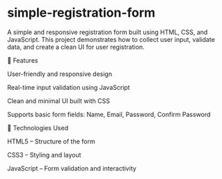 # simple-registration-form
A simple and responsive registration form built using HTML, CSS, and JavaScript. This project demonstrates how to collect user input, validate data, and create a clean UI for user registration.

🚀 Features

User-friendly and responsive design

Real-time input validation using JavaScript

Clean and minimal UI built with CSS

Supports basic form fields: Name, Email, Password, Confirm Password

🧰 Technologies Used

HTML5 – Structure of the form

CSS3 – Styling and layout

JavaScript – Form validation and interactivity
